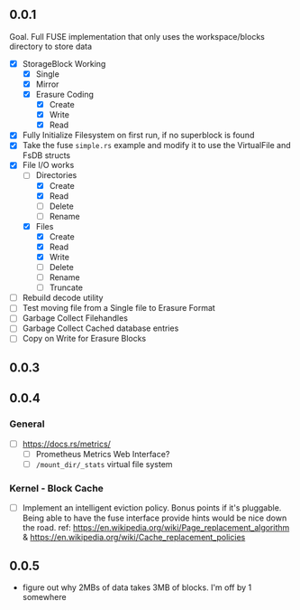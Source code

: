 
## 0.0.1
Goal. Full FUSE implementation that only uses the workspace/blocks directory to store data

- [X] StorageBlock Working
  - [X] Single
  - [X] Mirror
  - [X] Erasure Coding
    - [X] Create
    - [X] Write
    - [X] Read
- [X] Fully Initialize Filesystem on first run, if no superblock is found
- [X] Take the fuse `simple.rs` example and modify it to use the VirtualFile and FsDB structs
- [X] File I/O works
  - [ ] Directories
    - [X] Create
    - [X] Read
    - [ ] Delete
    - [ ] Rename
  - [X] Files
    - [X] Create
    - [X] Read
    - [X] Write
    - [ ] Delete
    - [ ] Rename
    - [ ] Truncate

- [ ] Rebuild decode utility
- [ ] Test moving file from a Single file to Erasure Format
- [ ] Garbage Collect Filehandles
- [ ] Garbage Collect Cached database entries
- [ ] Copy on Write for Erasure Blocks

## 0.0.3
## 0.0.4
### General
- [ ] https://docs.rs/metrics/
  - [ ] Prometheus Metrics Web Interface?
  - [ ] `/mount_dir/_stats` virtual file system
### Kernel - Block Cache
- [ ] Implement an intelligent eviction policy. Bonus points if it's pluggable. Being able to have the fuse interface provide hints would be nice down the road.
      ref: https://en.wikipedia.org/wiki/Page_replacement_algorithm & https://en.wikipedia.org/wiki/Cache_replacement_policies

## 0.0.5 
- figure out why 2MBs of data takes 3MB of blocks. I'm off by 1 somewhere